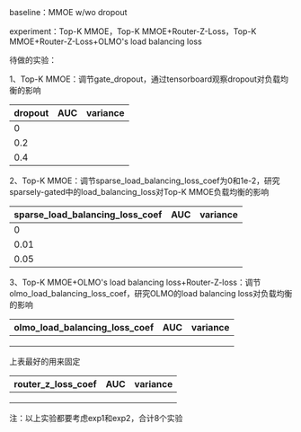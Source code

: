 baseline：MMOE w/wo dropout

experiment：Top-K MMOE，Top-K MMOE+Router-Z-Loss，Top-K MMOE+Router-Z-Loss+OLMO's load balancing loss

待做的实验：

1、Top-K MMOE：调节gate_dropout，通过tensorboard观察dropout对负载均衡的影响

| dropout | AUC  | variance |
| ------- | ---- | -------- |
| 0       |      |          |
| 0.2     |      |          |
| 0.4     |      |          |

2、Top-K MMOE：调节sparse_load_balancing_loss_coef为0和1e-2，研究sparsely-gated中的load_balancing_loss对Top-K MMOE负载均衡的影响

| sparse_load_balancing_loss_coef | AUC  | variance |
| ------------------------------- | ---- | -------- |
| 0                               |      |          |
| 0.01                            |      |          |
| 0.05                            |      |          |

3、Top-K MMOE+OLMO's load balancing loss+Router-Z-loss：调节olmo_load_balancing_loss_coef，研究OLMO的load balancing loss对负载均衡的影响

| olmo_load_balancing_loss_coef | AUC  | variance |
| ----------------------------- | ---- | -------- |
|                               |      |          |
|                               |      |          |
|                               |      |          |

上表最好的用来固定

| router_z_loss_coef | AUC  | variance |
| ------------------ | ---- | -------- |
|                    |      |          |
|                    |      |          |
|                    |      |          |

注：以上实验都要考虑exp1和exp2，合计8个实验





